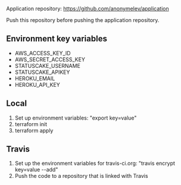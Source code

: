 Application repository: https://github.com/anonymelev/application

Push this repository before pushing the application repository.

## Environment key variables
* AWS_ACCESS_KEY_ID
* AWS_SECRET_ACCESS_KEY
* STATUSCAKE_USERNAME
* STATUSCAKE_APIKEY
* HEROKU_EMAIL
* HEROKU_API_KEY

## Local 
1. Set up environment variables: "export key=value"
2. terraform init
3. terraform apply


## Travis
1. Set up the environment variables for travis-ci.org: "travis encrypt key=value --add"
2. Push the code to a repository that is linked with Travis
